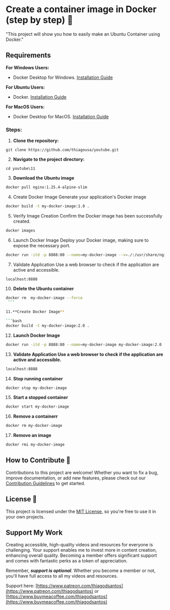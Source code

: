 # Create a container image in Docker (step by step) 🌟

"This project will show you how to easily make an Ubuntu Container using Docker."

## Requirements

**For Windows Users:**
- Docker Desktop for Windows. [Installation Guide](https://www.youtube.com/watch?v=8MrnvUSW_34)

**For Ubuntu Users:**
- Docker. [Installation Guide](https://www.youtube.com/watch?v=f1JqnioiCaQ)

**For MacOS Users:**
- Docker Desktop for MacOS. [Installation Guide](https://www.youtube.com/watch?v=knarlToekQ0&t)

### Steps:

1. **Clone the repository:**
```
git clone https://github.com/thiagousa/youtube.git
```
2. **Navigate to the project directory:**
```
cd youtube\11
```
3. **Download the Ubuntu image**
```bash
docker pull nginx:1.25.4-alpine-slim
```
4. Create Docker Image
Generate your application's Docker image

```bash
docker build -t my-docker-image:1.0 .
```

5. Verify Image Creation
Confirm the Docker image has been successfully created.
```bash
docker images
```

6. Launch Docker Image
Deploy your Docker image, making sure to expose the necessary port.

```bash
docker run -itd -p 8888:80 --name=my-docker-image --v=./:/usr/share/nginx/html/ my-docker-image:1.0
```

7. Validate Application Use a web browser to check if the application are active and accessible.

```bash
localhost:8888
```

10. **Delete the Ubuntu container**
   ```bash
   docker rm  my-docker-image --force
    ```

11.**Create Docker Image**

```bash
docker build -t my-docker-image:2.0 .
```

12. **Launch Docker Image**

```bash
docker run -itd -p 8888:80 --name=my-docker-image my-docker-image:2.0
```

13. **Validate Application Use a web browser to check if the application are active and accessible.**

```bash
localhost:8888
```

14. **Stop running container**
```bash
docker stop my-docker-image
```

15. **Start a stopped container**
```bash
docker start my-docker-image
```

16. **Remove a containerr**
```bash
docker rm my-docker-image
```

17. **Remove an image**
```bash
docker rmi my-docker-image
```

## How to Contribute 🤝

Contributions to this project are welcome! Whether you want to fix a bug, improve documentation, or add new features, please check out our [Contribution Guidelines](../CONTRIBUTING.md) to get started.

## License 📜

This project is licensed under the [MIT License](../LICENSE), so you're free to use it in your own projects.

## Support My Work

Creating accessible, high-quality videos and resources for everyone is challenging. Your support enables me to invest more in content creation, enhancing overall quality. Becoming a member offers significant support and comes with fantastic perks as a token of appreciation.

Remember, ***support is optional***. Whether you become a member or not, you'll have full access to all my videos and resources.

Support here: [https://www.patreon.com/thiagodsantos](https://www.patreon.com/thiagodsantos) or [https://www.buymeacoffee.com/thiagodsantos](https://www.buymeacoffee.com/thiagodsantos)
